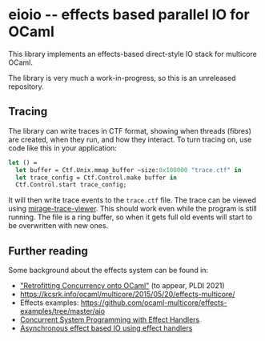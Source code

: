 # eioio -- effects based parallel IO for OCaml

This library implements an effects-based direct-style IO
stack for multicore OCaml.

The library is very much a work-in-progress, so this is an
unreleased repository.

## Tracing

The library can write traces in CTF format, showing when threads (fibres) are created, when they run, and how they interact.
To turn tracing on, use code like this in your application:

```ocaml
let () =
  let buffer = Ctf.Unix.mmap_buffer ~size:0x100000 "trace.ctf" in
  let trace_config = Ctf.Control.make buffer in
  Ctf.Control.start trace_config;
```

It will then write trace events to the `trace.ctf` file.
The trace can be viewed using [mirage-trace-viewer][].
This should work even while the program is still running.
The file is a ring buffer, so when it gets full old events will start to be overwritten with new ones.

[mirage-trace-viewer]: https://github.com/talex5/mirage-trace-viewer

## Further reading

Some background about the effects system can be found in:

- ["Retrofitting Concurrency onto OCaml"](https://kcsrk.info/papers/retro-concurrency_pldi_21.pdf) (to appear, PLDI 2021)
- https://kcsrk.info/ocaml/multicore/2015/05/20/effects-multicore/
- Effects examples: https://github.com/ocaml-multicore/effects-examples/tree/master/aio
- [Concurrent System Programming with Effect Handlers](https://www.repository.cam.ac.uk/bitstream/handle/1810/283239/paper.pdf?sequence=3&isAllowed=y)
- [Asynchronous effect based IO using effect handlers](https://github.com/kayceesrk/ocaml-aeio)

